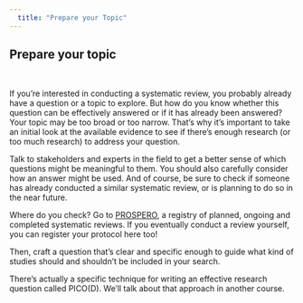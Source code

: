 ```yaml
---
  title: "Prepare your Topic"
---
```


## Prepare your topic

<br>

If you’re interested in conducting a systematic review, you probably already have a question or a topic to explore. But how do you know whether this question can be effectively answered or if it has already been answered? Your topic may be too broad or too narrow.  That’s why it’s important to take an initial look at the available evidence to see if there’s enough research (or too much research) to address your question. 

Talk to stakeholders and experts in the field to get a better sense of which questions might be meaningful to them.  You should also carefully consider how an answer might be used.  And of course, be sure to check if someone has already conducted a similar systematic review, or is planning to do so in the near future.  

Where do you check? Go to [PROSPERO](https://www.crd.york.ac.uk/prospero/), a registry of  planned, ongoing and completed systematic reviews. If you eventually conduct a review yourself, you can register your protocol here too!

Then, craft a question that’s clear and specific enough to guide what kind of studies should and shouldn’t be included in your search.  

There’s actually a specific technique for writing an effective research question called PICO(D). We’ll talk about that approach in another course. 
 

